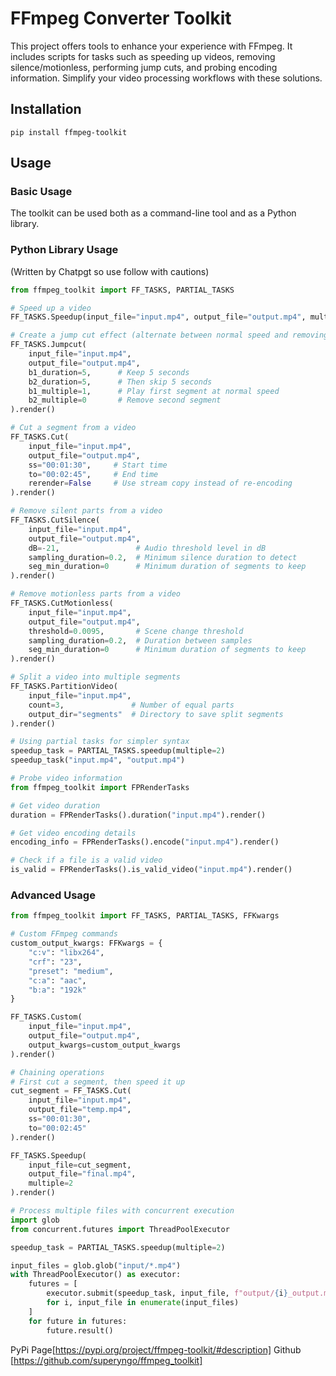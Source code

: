 # FFmpeg Converter Toolkit

This project offers tools to enhance your experience with FFmpeg. It includes scripts for tasks such as speeding up videos, removing silence/motionless, performing jump cuts, and probing encoding information. Simplify your video processing workflows with these solutions.

## Installation

```
pip install ffmpeg-toolkit
```

## Usage

### Basic Usage

The toolkit can be used both as a command-line tool and as a Python library.

### Python Library Usage
(Written by Chatpgt so use follow with cautions)

```python
from ffmpeg_toolkit import FF_TASKS, PARTIAL_TASKS

# Speed up a video
FF_TASKS.Speedup(input_file="input.mp4", output_file="output.mp4", multiple=2).render()

# Create a jump cut effect (alternate between normal speed and removing segments)
FF_TASKS.Jumpcut(
    input_file="input.mp4", 
    output_file="output.mp4",
    b1_duration=5,      # Keep 5 seconds
    b2_duration=5,      # Then skip 5 seconds
    b1_multiple=1,      # Play first segment at normal speed
    b2_multiple=0       # Remove second segment
).render()

# Cut a segment from a video
FF_TASKS.Cut(
    input_file="input.mp4", 
    output_file="output.mp4",
    ss="00:01:30",     # Start time
    to="00:02:45",     # End time
    rerender=False     # Use stream copy instead of re-encoding
).render()

# Remove silent parts from a video
FF_TASKS.CutSilence(
    input_file="input.mp4", 
    output_file="output.mp4",
    dB=-21,                 # Audio threshold level in dB
    sampling_duration=0.2,  # Minimum silence duration to detect
    seg_min_duration=0      # Minimum duration of segments to keep
).render()

# Remove motionless parts from a video
FF_TASKS.CutMotionless(
    input_file="input.mp4", 
    output_file="output.mp4",
    threshold=0.0095,       # Scene change threshold
    sampling_duration=0.2,  # Duration between samples
    seg_min_duration=0      # Minimum duration of segments to keep
).render()

# Split a video into multiple segments
FF_TASKS.PartitionVideo(
    input_file="input.mp4",
    count=3,               # Number of equal parts
    output_dir="segments"  # Directory to save split segments
).render()

# Using partial tasks for simpler syntax
speedup_task = PARTIAL_TASKS.speedup(multiple=2)
speedup_task("input.mp4", "output.mp4")

# Probe video information
from ffmpeg_toolkit import FPRenderTasks

# Get video duration
duration = FPRenderTasks().duration("input.mp4").render()

# Get video encoding details
encoding_info = FPRenderTasks().encode("input.mp4").render()

# Check if a file is a valid video
is_valid = FPRenderTasks().is_valid_video("input.mp4").render()
```

### Advanced Usage

```python
from ffmpeg_toolkit import FF_TASKS, PARTIAL_TASKS, FFKwargs

# Custom FFmpeg commands
custom_output_kwargs: FFKwargs = {
    "c:v": "libx264",
    "crf": "23",
    "preset": "medium",
    "c:a": "aac",
    "b:a": "192k"
}

FF_TASKS.Custom(
    input_file="input.mp4",
    output_file="output.mp4",
    output_kwargs=custom_output_kwargs
).render()

# Chaining operations
# First cut a segment, then speed it up
cut_segment = FF_TASKS.Cut(
    input_file="input.mp4",
    output_file="temp.mp4",
    ss="00:01:30",
    to="00:02:45"
).render()

FF_TASKS.Speedup(
    input_file=cut_segment,
    output_file="final.mp4",
    multiple=2
).render()

# Process multiple files with concurrent execution
import glob
from concurrent.futures import ThreadPoolExecutor

speedup_task = PARTIAL_TASKS.speedup(multiple=2)

input_files = glob.glob("input/*.mp4")
with ThreadPoolExecutor() as executor:
    futures = [
        executor.submit(speedup_task, input_file, f"output/{i}_output.mp4")
        for i, input_file in enumerate(input_files)
    ]
    for future in futures:
        future.result()
```

PyPi Page[https://pypi.org/project/ffmpeg-toolkit/#description]
Github [https://github.com/superyngo/ffmpeg_toolkit]